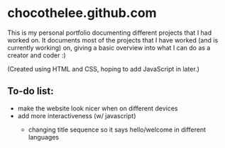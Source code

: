 <h1>chocothelee.github.com</h1>
This is my personal portfolio documenting different projects that I had worked on. It documents most of the projects that I have worked (and is currently working) on, giving a basic overview into what I can do as a creator and coder :)

(Created using HTML and CSS, hoping to add JavaScript in later.)

<h2>To-do list:</h2>
<ul>
  <li>make the website look nicer when on different devices</li>
  <li>add more interactiveness (w/ javascript)</li>
  <ul>
    <li>changing title sequence so it says hello/welcome in different languages</li>
  </ul>
</ul>
